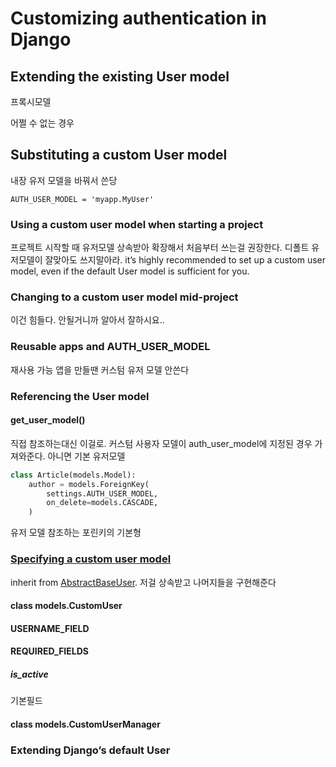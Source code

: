 # Customizing authentication in Django

## Extending the existing User model

프록시모델

어쩔 수 없는 경우


## Substituting a custom User model
내장 유저 모델을 바꿔서 쓴당

```
AUTH_USER_MODEL = 'myapp.MyUser'
```

### Using a custom user model when starting a project
프로젝트 시작할 때 유저모델 상속받아 확장해서 처음부터 쓰는걸 권장한다. 디폴트 유저모델이 잘맞아도 쓰지말아라. it’s highly recommended to set up a custom user model, even if the default User model is sufficient for you. 

### Changing to a custom user model mid-project
이건 힘들다. 안될거니까 알아서 잘하시요..


### Reusable apps and AUTH_USER_MODEL
재사용 가능 앱을 만들땐 커스텀 유저 모델 안쓴다

### Referencing the User model

#### get_user_model()
직접 참조하는대신 이걸로. 커스텀 사용자 모델이 auth_user_model에 지정된 경우 가져와준다. 아니면 기본 유저모델

```python
class Article(models.Model):
    author = models.ForeignKey(
        settings.AUTH_USER_MODEL,
        on_delete=models.CASCADE,
    )
```
유저 모델 참조하는 포린키의 기본형


### [Specifying a custom user model](https://docs.djangoproject.com/en/1.10/topics/auth/customizing/#specifying-a-custom-user-model)

 inherit from [AbstractBaseUser](https://docs.djangoproject.com/en/1.10/topics/auth/customizing/#django.contrib.auth.models.AbstractBaseUser).
저걸 상속받고 나머지들을 구현해준다

#### class models.CustomUser
#### USERNAME_FIELD
#### REQUIRED_FIELDS
##### is_active
기본필드

#### class models.CustomUserManager

### Extending Django’s default User